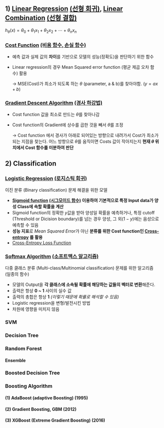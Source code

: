 
## 1) [Linear Regression](https://en.wikipedia.org/wiki/Linear_regression) [(선형 회귀)](https://ko.wikipedia.org/wiki/%EC%84%A0%ED%98%95_%ED%9A%8C%EA%B7%80), [Linear Combination](https://en.wikipedia.org/wiki/Linear_combination) [(선형 결합)](https://ko.wikipedia.org/wiki/%EC%84%A0%ED%98%95_%EA%B2%B0%ED%95%A9)
$h_\theta(x)=\theta_0+\theta_1x_1+\theta_2x_2+\cdots+\theta_nx_n$

### [Cost Function](https://en.wikipedia.org/wiki/Cost_function) **[(비용 함수, 손실 함수)](https://ko.wikipedia.org/wiki/%EC%86%90%EC%8B%A4_%ED%95%A8%EC%88%98)**

- 예측 값과 실제 값의 **차이**를 기반으로 모델의 성능(정확도)을 판단하기 위한 함수
- Linear regression의 경우 Mean Squared error function (평균 제곱 오차 함수) 활용

  → MSE(Cost)가 최소가 되도록 하는 $\theta$ (parameter, a & b)를 찾아야함.
$(y=ax+b)$


### [Gradient Descent Algorithm](https://towardsdatascience.com/gradient-descent-algorithm-a-deep-dive-cf04e8115f21) **[(경사 하강법)](https://ko.wikipedia.org/wiki/%EA%B2%BD%EC%82%AC_%ED%95%98%EA%B0%95%EB%B2%95)**

- Cost function 값을 최소로 만드는 $\theta$를 찾아나감
- Cost function의 Gradient에 상수를 곱한 것을 빼서 $\theta$를 조정

  → Cost function 에서 경사가 아래로 되어있는 방향으로 내려가서 Cost가 최소가 되는 지점을 찾는다. 어느 방향으로 $\theta$를 움직이면 Costs 값이 작아지는지 **현재 $\theta$ 위치에서 Cost 함수를 미분하여 판단**
  
## 2) Classification

### [Logistic Regression](https://towardsdatascience.com/logistic-regression-detailed-overview-46c4da4303bc) [(로지스틱 회귀)](https://ko.wikipedia.org/wiki/%EB%A1%9C%EC%A7%80%EC%8A%A4%ED%8B%B1_%ED%9A%8C%EA%B7%80)

이진 분류 (Binary classification) 문제 해결을 위한 모델

- **[Sigmoid function](https://en.wikipedia.org/wiki/Sigmoid_function) [(시그모이드 함수)](https://ko.wikipedia.org/wiki/%EC%8B%9C%EA%B7%B8%EB%AA%A8%EC%9D%B4%EB%93%9C_%ED%95%A8%EC%88%98) 이용하여 기본적으로 특정 Input data가 양성 Class에 속할 확률을 계산**
- Sigmoid function의 정확한 $y$값을 받아 양성일 확률을 예측하거나, 특정 cutoff (Threshold or Dicision boundary)를 넘는 경우 양성, 그 외$(1-y)$에는 음성으로 예측할 수 있음
- **성능 지표**로 *Mean Squared Error*가 아닌 **분류를 위한 Cost function인 [Cross-entropy](https://en.wikipedia.org/wiki/Cross_entropy) 를 활용**
- [Cross-Entropy Loss Function](https://towardsdatascience.com/cross-entropy-loss-function-f38c4ec8643e)

### [Softmax Algorithm](https://deepai.org/machine-learning-glossary-and-terms/softmax-layer) [(소프트맥스 알고리즘)](https://ko.wikipedia.org/wiki/%EC%86%8C%ED%94%84%ED%8A%B8%EB%A7%A5%EC%8A%A4_%ED%95%A8%EC%88%98)

다중 클래스 분류 (Multi-class/Multinomial classification) 문제를 위한 알고리즘 (일종의 함수)
- 모델의 Output을 **각 클래스에 소속될 확률에 해당하는 값들의 벡터로 변환**해준다.
- 츨력은 항상 **0 ~ 1** 사이의 실수 값
- 출력의 총합은 항상 **1**  *(이렇기 때문에 확률로 해석할 수 있음)*
- Logistic regression을 변형/발전시킨 방법
- 차원에 영향을 미치지 않음

### SVM

### Decision Tree

### Random Forest

#### Ensemble

### Boosted Decision Tree

### Boosting Algorithm

#### (1) AdaBoost (adaptive Boosting) (1995)

#### (2) Gradient Boosting, GBM (2012)

#### (3) XGBoost (Extreme Gradient Boosting) (2016)
